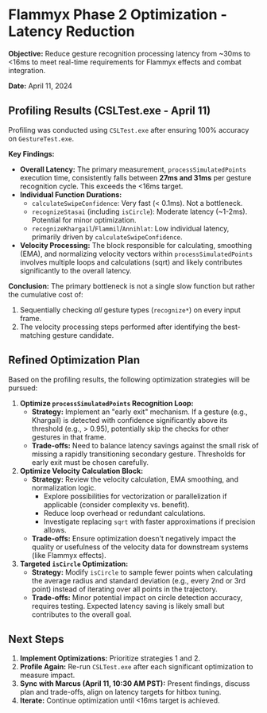 # Flammyx Phase 2 Optimization - Latency Reduction

**Objective:** Reduce gesture recognition processing latency from ~30ms to <16ms to meet real-time requirements for Flammyx effects and combat integration.

**Date:** April 11, 2024

## Profiling Results (CSLTest.exe - April 11)

Profiling was conducted using `CSLTest.exe` after ensuring 100% accuracy on `GestureTest.exe`.

**Key Findings:**

*   **Overall Latency:** The primary measurement, `processSimulatedPoints` execution time, consistently falls between **27ms and 31ms** per gesture recognition cycle. This exceeds the <16ms target.
*   **Individual Function Durations:**
    *   `calculateSwipeConfidence`: Very fast (< 0.1ms). Not a bottleneck.
    *   `recognizeStasai` (including `isCircle`): Moderate latency (~1-2ms). Potential for minor optimization.
    *   `recognizeKhargail`/`Flammil`/`Annihlat`: Low individual latency, primarily driven by `calculateSwipeConfidence`.
*   **Velocity Processing:** The block responsible for calculating, smoothing (EMA), and normalizing velocity vectors within `processSimulatedPoints` involves multiple loops and calculations (sqrt) and likely contributes significantly to the overall latency.

**Conclusion:** The primary bottleneck is not a single slow function but rather the cumulative cost of:
1.  Sequentially checking *all* gesture types (`recognize*`) on every input frame.
2.  The velocity processing steps performed after identifying the best-matching gesture candidate.

## Refined Optimization Plan

Based on the profiling results, the following optimization strategies will be pursued:

1.  **Optimize `processSimulatedPoints` Recognition Loop:**
    *   **Strategy:** Implement an "early exit" mechanism. If a gesture (e.g., Khargail) is detected with confidence significantly above its threshold (e.g., > 0.95), potentially skip the checks for other gestures in that frame.
    *   **Trade-offs:** Need to balance latency savings against the small risk of missing a rapidly transitioning secondary gesture. Thresholds for early exit must be chosen carefully.
2.  **Optimize Velocity Calculation Block:**
    *   **Strategy:** Review the velocity calculation, EMA smoothing, and normalization logic.
        *   Explore possibilities for vectorization or parallelization if applicable (consider complexity vs. benefit).
        *   Reduce loop overhead or redundant calculations.
        *   Investigate replacing `sqrt` with faster approximations if precision allows.
    *   **Trade-offs:** Ensure optimization doesn't negatively impact the quality or usefulness of the velocity data for downstream systems (like Flammyx effects).
3.  **Targeted `isCircle` Optimization:**
    *   **Strategy:** Modify `isCircle` to sample fewer points when calculating the average radius and standard deviation (e.g., every 2nd or 3rd point) instead of iterating over all points in the trajectory.
    *   **Trade-offs:** Minor potential impact on circle detection accuracy, requires testing. Expected latency saving is likely small but contributes to the overall goal.

## Next Steps

1.  **Implement Optimizations:** Prioritize strategies 1 and 2.
2.  **Profile Again:** Re-run `CSLTest.exe` after each significant optimization to measure impact.
3.  **Sync with Marcus (April 11, 10:30 AM PST):** Present findings, discuss plan and trade-offs, align on latency targets for hitbox tuning.
4.  **Iterate:** Continue optimization until <16ms target is achieved. 